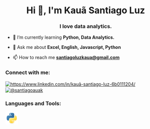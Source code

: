 <h1 align="center">Hi 👋, I'm Kauã Santiago Luz</h1>
<h3 align="center">I love data analytics.</h3>

- 🌱 I’m currently learning **Python, Data Analytics.**

- 💬 Ask me about **Excel, English, Javascript, Python**

- 📫 How to reach me **santiagoluzkaua@gmail.com**

<h3 align="left">Connect with me:</h3>
<p align="left">
<a href="https://linkedin.com/in/https://www.linkedin.com/in/kauã-santiago-luz-6b0111204/" target="blank"><img align="center" src="https://raw.githubusercontent.com/rahuldkjain/github-profile-readme-generator/master/src/images/icons/Social/linked-in-alt.svg" alt="https://www.linkedin.com/in/kauã-santiago-luz-6b0111204/" height="30" width="40" /></a>
<a href="https://instagram.com/@santiagoauak" target="blank"><img align="center" src="https://raw.githubusercontent.com/rahuldkjain/github-profile-readme-generator/master/src/images/icons/Social/instagram.svg" alt="@santiagoauak" height="30" width="40" /></a>
</p>

<h3 align="left">Languages and Tools:</h3>
<p align="left"> <a href="https://www.python.org" target="_blank" rel="noreferrer"> <img src="https://raw.githubusercontent.com/devicons/devicon/master/icons/python/python-original.svg" alt="python" width="40" height="40"/> </a> </p>
